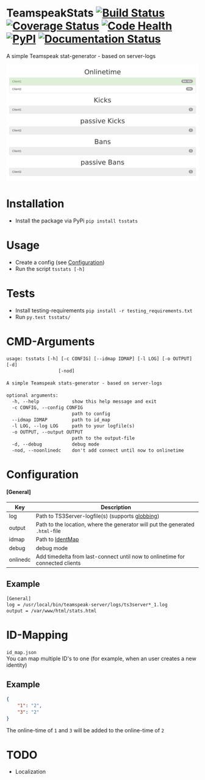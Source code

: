 # TeamspeakStats [![Build Status](https://travis-ci.org/Thor77/TeamspeakStats.svg?branch=master)](https://travis-ci.org/Thor77/TeamspeakStats) [![Coverage Status](https://coveralls.io/repos/Thor77/TeamspeakStats/badge.svg?branch=master&service=github)](https://coveralls.io/github/Thor77/TeamspeakStats?branch=master) [![Code Health](https://landscape.io/github/Thor77/TeamspeakStats/master/landscape.svg?style=flat)](https://landscape.io/github/Thor77/TeamspeakStats/master) [![PyPI](https://img.shields.io/pypi/v/tsstats.svg)](https://pypi.python.org/pypi/tsstats) [![Documentation Status](https://readthedocs.org/projects/teamspeakstats/badge/?version=latest)](http://teamspeakstats.readthedocs.io/en/latest/?badge=latest)
A simple Teamspeak stat-generator - based on server-logs

![screenshot](screenshot.png)

# Installation
- Install the package via PyPi `pip install tsstats`

# Usage
- Create a config (see [Configuration](https://github.com/Thor77/TeamspeakStats#configuration))
- Run the script `tsstats [-h]`

# Tests
- Install testing-requirements `pip install -r testing_requirements.txt`
- Run `py.test tsstats/`

# CMD-Arguments
```
usage: tsstats [-h] [-c CONFIG] [--idmap IDMAP] [-l LOG] [-o OUTPUT] [-d]
                   [-nod]

A simple Teamspeak stats-generator - based on server-logs

optional arguments:
  -h, --help            show this help message and exit
  -c CONFIG, --config CONFIG
                        path to config
  --idmap IDMAP         path to id_map
  -l LOG, --log LOG     path to your logfile(s)
  -o OUTPUT, --output OUTPUT
                        path to the output-file
  -d, --debug           debug mode
  -nod, --noonlinedc    don't add connect until now to onlinetime
```

# Configuration

#### [General]
| Key | Description |
|-----|-------------|
| log | Path to TS3Server-logfile(s) (supports [globbing](https://docs.python.org/3/library/glob.html)) |
| output | Path to the location, where the generator will put the generated `.html`-file |
| idmap | Path to [IdentMap](http://teamspeakstats.readthedocs.io/en/latest/identmap.html) |
| debug | debug mode |
| onlinedc | Add timedelta from last-connect until now to onlinetime for connected clients |


## Example
```
[General]
log = /usr/local/bin/teamspeak-server/logs/ts3server*_1.log
output = /var/www/html/stats.html
```

# ID-Mapping
`id_map.json`  
You can map multiple ID's to one (for example, when an user creates a new identity)
## Example
```json
{
	"1": "2",
	"3": "2"
}
```
The online-time of `1` and `3` will be added to the online-time of `2`

# TODO
- Localization
